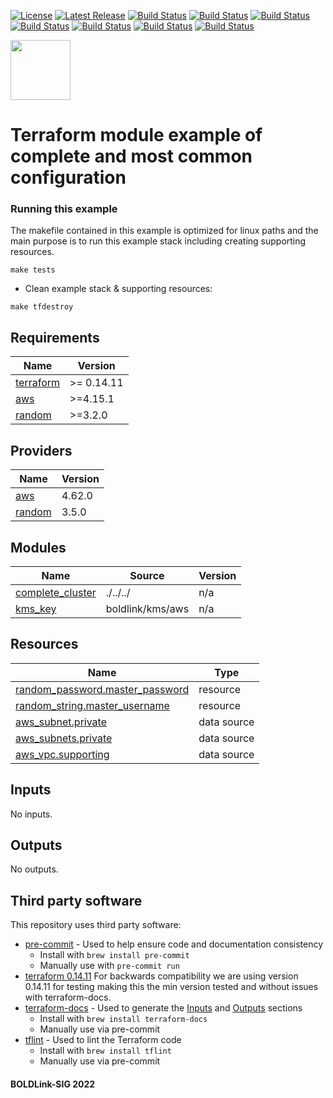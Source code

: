 [![License](https://img.shields.io/badge/License-Apache-blue.svg)](https://github.com/boldlink/terraform-aws-docdb/blob/main/LICENSE)
[![Latest Release](https://img.shields.io/github/release/boldlink/terraform-aws-docdb.svg)](https://github.com/boldlink/terraform-aws-docdb/releases/latest)
[![Build Status](https://github.com/boldlink/terraform-aws-docdb/actions/workflows/update.yaml/badge.svg)](https://github.com/boldlink/terraform-aws-docdb/actions)
[![Build Status](https://github.com/boldlink/terraform-aws-docdb/actions/workflows/release.yaml/badge.svg)](https://github.com/boldlink/terraform-aws-docdb/actions)
[![Build Status](https://github.com/boldlink/terraform-aws-docdb/actions/workflows/pre-commit.yaml/badge.svg)](https://github.com/boldlink/terraform-aws-docdb/actions)
[![Build Status](https://github.com/boldlink/terraform-aws-docdb/actions/workflows/pr-labeler.yaml/badge.svg)](https://github.com/boldlink/terraform-aws-docdb/actions)
[![Build Status](https://github.com/boldlink/terraform-aws-docdb/actions/workflows/module-examples-tests.yaml/badge.svg)](https://github.com/boldlink/terraform-aws-docdb/actions)
[![Build Status](https://github.com/boldlink/terraform-aws-docdb/actions/workflows/checkov.yaml/badge.svg)](https://github.com/boldlink/terraform-aws-docdb/actions)
[![Build Status](https://github.com/boldlink/terraform-aws-docdb/actions/workflows/auto-badge.yaml/badge.svg)](https://github.com/boldlink/terraform-aws-docdb/actions)

[<img src="https://avatars.githubusercontent.com/u/25388280?s=200&v=4" width="96"/>](https://boldlink.io)

# Terraform  module example of complete and most common configuration

### Running this example
The makefile contained in this example is optimized for linux paths and the main purpose is to run this example stack including creating supporting resources.

```console
make tests
```
* Clean example stack & supporting resources:
```console
make tfdestroy
```

<!-- BEGINNING OF PRE-COMMIT-TERRAFORM DOCS HOOK -->
## Requirements

| Name | Version |
|------|---------|
| <a name="requirement_terraform"></a> [terraform](#requirement\_terraform) | >= 0.14.11 |
| <a name="requirement_aws"></a> [aws](#requirement\_aws) | >=4.15.1 |
| <a name="requirement_random"></a> [random](#requirement\_random) | >=3.2.0 |

## Providers

| Name | Version |
|------|---------|
| <a name="provider_aws"></a> [aws](#provider\_aws) | 4.62.0 |
| <a name="provider_random"></a> [random](#provider\_random) | 3.5.0 |

## Modules

| Name | Source | Version |
|------|--------|---------|
| <a name="module_complete_cluster"></a> [complete\_cluster](#module\_complete\_cluster) | ./../../ | n/a |
| <a name="module_kms_key"></a> [kms\_key](#module\_kms\_key) | boldlink/kms/aws | n/a |

## Resources

| Name | Type |
|------|------|
| [random_password.master_password](https://registry.terraform.io/providers/hashicorp/random/latest/docs/resources/password) | resource |
| [random_string.master_username](https://registry.terraform.io/providers/hashicorp/random/latest/docs/resources/string) | resource |
| [aws_subnet.private](https://registry.terraform.io/providers/hashicorp/aws/latest/docs/data-sources/subnet) | data source |
| [aws_subnets.private](https://registry.terraform.io/providers/hashicorp/aws/latest/docs/data-sources/subnets) | data source |
| [aws_vpc.supporting](https://registry.terraform.io/providers/hashicorp/aws/latest/docs/data-sources/vpc) | data source |

## Inputs

No inputs.

## Outputs

No outputs.
<!-- END OF PRE-COMMIT-TERRAFORM DOCS HOOK -->

## Third party software
This repository uses third party software:
* [pre-commit](https://pre-commit.com/) - Used to help ensure code and documentation consistency
  * Install with `brew install pre-commit`
  * Manually use with `pre-commit run`
* [terraform 0.14.11](https://releases.hashicorp.com/terraform/0.14.11/) For backwards compatibility we are using version 0.14.11 for testing making this the min version tested and without issues with terraform-docs.
* [terraform-docs](https://github.com/segmentio/terraform-docs) - Used to generate the [Inputs](#Inputs) and [Outputs](#Outputs) sections
  * Install with `brew install terraform-docs`
  * Manually use via pre-commit
* [tflint](https://github.com/terraform-linters/tflint) - Used to lint the Terraform code
  * Install with `brew install tflint`
  * Manually use via pre-commit

#### BOLDLink-SIG 2022
